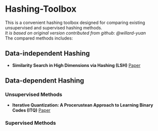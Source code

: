 # Hashing-Toolbox
This is a convenient hashing toolbox designed for comparing existing unsupervised and supervised hashing methods.  
*It is based on original version contributed from github: @willard-yuan*  
The compared methods includes:
## Data-independent Hashing
* **Similarity Search in High Dimensions via Hashing (LSH)**  [Paper](http://www.cs.princeton.edu/courses/archive/spring13/cos598C/Gionis.pdf)

## Data-dependent Hashing
### Unsupervised Methods
* **Iterative Quantization: A Procerustean Approach to Learning Binary Codes (ITQ)**  [Paper](http://slazebni.cs.illinois.edu/publications/cvpr11_small_code.pdf)

### Supervised Methods
